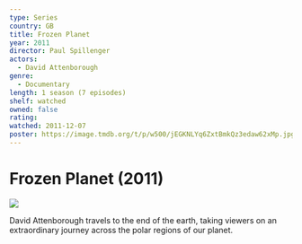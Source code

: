```yaml
---
type: Series
country: GB
title: Frozen Planet
year: 2011
director: Paul Spillenger
actors:
  - David Attenborough
genre:
  - Documentary
length: 1 season (7 episodes)
shelf: watched
owned: false
rating:
watched: 2011-12-07
poster: https://image.tmdb.org/t/p/w500/jEGKNLYq6ZxtBmkQz3edaw62xMp.jpg
---
```


# Frozen Planet (2011)

![](https://image.tmdb.org/t/p/w500/jEGKNLYq6ZxtBmkQz3edaw62xMp.jpg)

David Attenborough travels to the end of the earth, taking viewers on an extraordinary journey across the polar regions of our planet.